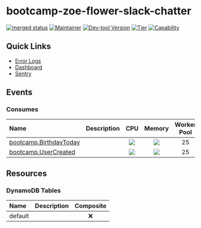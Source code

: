 <!-- Code generated by dev-tool; DO NOT EDIT. -->
<!-- Documentation: https://github.com/flypay/go-kit/blob/master/docs/readme-gen/README.md -->
# bootcamp-zoe-flower-slack-chatter

[![merged status](https://github.com/flypay/bootcamp-zoe-flower-slack-chatter/actions/workflows/release.yml/badge.svg)](https://github.com/flypay/bootcamp-zoe-flower-slack-chatter/actions/workflows/release.yml) [![Maintainer](https://img.shields.io/badge/team-jetc--tooling-informational)](https://github.com/orgs/flypay/teams/jetc-tooling/members) [![Dev-tool Version](https://img.shields.io/badge/dev--tool-4.117.0-blueviolet)](https://github.com/flypay/go-kit/releases/tag/v4.117.0) [![Tier](https://img.shields.io/badge/tier-Undefined-inactive)](https://github.com/flypay/go-kit/tree/master/docs/tiers) [![Capability](https://img.shields.io/badge/capability-unknown-blue)](https://github.com/flypay/go-kit/tree/master/docs/capabilities)

## Quick Links

- [Error Logs](https://kibana-production.flyt-tools.com/_dashboards/app/discover#/?_g=(filters:!(),refreshInterval:(pause:!t,value:0),time:(from:now-24h,to:now))&_a=(columns:!(level,message),filters:!(('$state':(store:appState),meta:(alias:!n,disabled:!f,index:daa651d0-f6d6-11ec-bbf2-832f76fcafca,key:app,negate:!f,params:(query:bootcamp-zoe-flower-slack-chatter),type:phrase),query:(match_phrase:(app:bootcamp-zoe-flower-slack-chatter))),('$state':(store:appState),meta:(alias:!n,disabled:!f,index:daa651d0-f6d6-11ec-bbf2-832f76fcafca,key:level,negate:!f,params:(query:error),type:phrase),query:(match_phrase:(level:error)))),index:daa651d0-f6d6-11ec-bbf2-832f76fcafca,interval:auto,query:(language:lucene,query:''),sort:!(!('@timestamp',desc))))
- [Dashboard](https://grafana-production.flyt-tools.com/dashboards/f/HA4iKbSnk/services-default?query=bootcamp-zoe-flower-slack-chatter&search=open)
- [Sentry](https://sentry.io/organizations/flytio/projects/bootcamp-zoe-flower-slack-chatter/)

## Events

### Consumes

| Name | Description | CPU | Memory | Worker Pool |
| :-- | :-- | :--: | :--: | :--: |
| [bootcamp.BirthdayToday](vendor/github.com/flypay/events/pkg/bootcamp/birthday.pb.go#L104) |  | [![](https://img.shields.io/badge/small-50m-brightgreen)](https://github.com/flypay/go-kit/blob/master/docs/events/README.md#resource-configuration) | [![](https://img.shields.io/badge/small-50Mi-brightgreen)](https://github.com/flypay/go-kit/blob/master/docs/events/README.md#resource-configuration) | 25 |
| [bootcamp.UserCreated](vendor/github.com/flypay/events/pkg/bootcamp/birthday.pb.go#L24) |  | [![](https://img.shields.io/badge/small-50m-brightgreen)](https://github.com/flypay/go-kit/blob/master/docs/events/README.md#resource-configuration) | [![](https://img.shields.io/badge/small-50Mi-brightgreen)](https://github.com/flypay/go-kit/blob/master/docs/events/README.md#resource-configuration) | 25 |

## Resources

### DynamoDB Tables

| Name | Description | Composite |
| :-- | :-- | :--: |
| default |  | ❌ |

